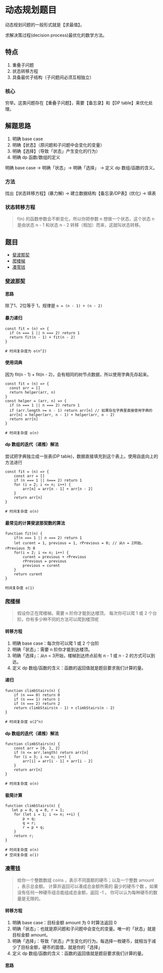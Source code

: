 # 动态规划题目
动态规划问题的一般形式就是【求最值】。

求解决策过程(decision process)最优化的数学方法。

## 特点
1. 重叠子问题
2. 状态转移方程
3. 具备最优子结构（子问题间必须互相独立）
### 核心
穷举。这类问题存在【重叠子问题】，需要【备忘录】和【DP table】来优化处理。
## 解题思路
1. 明确 base case
2. 明确【状态】（原问题和子问题中会变化的变量）
3. 明确【选择】（导致「状态」产生变化的行为）
4. 明确 dp 函数/数组的定义

明确 base case -> 明确「状态」-> 明确「选择」 -> 定义 dp 数组/函数的含义。
### 方法
找出【状态转移方程】(暴力解) -> 建立数据结构【备忘录/DP表】(优化) -> 填表
### 状态转移方程

>f(n) 的函数参数会不断变化，所以你把参数 n 想做一个状态，这个状态 n 是由状态 n - 1 和状态 n - 2 转移（相加）而来，这就叫状态转移。

## 题目
- [斐波那契](#斐波那契)
- [爬楼梯](#爬楼梯)
- [凑零钱](#凑零钱)

### [斐波那契](https://leetcode-cn.com/problems/fibonacci-number/)
#### 思路
除了1、2位等于 1，规律是 ``n = (n - 1) + (n - 2)``
#### 暴力递归
```
const fit = (n) => {
  if (n === 1 || n === 2) return 1
  return fit(n - 1) + fit(n - 2)
}

# 时间复杂度为 o(n^2)
```
#### 使用词典
因为 fit(n - 1) + fit(n - 2)，会有相同的树节点数据，所以使用字典先存起来。
```
const fit = (n) => {
  const arr = []
  return helper(arr, n)
}
const helper = (arr, n) => {
  if (n === 1 || n === 2) return 1
  if (arr.length >= n - 1) return arr[n] // 如果存在字典里直接使用字典的
  arr[n] = helper(arr, n - 1) + helper(arr, n - 2)
  return arr[n]
}

# 时间复杂度 o(n)
```

#### dp 数组的迭代（递推）解法
尝试把字典独立成一张表(DP table)，数据直接填充到这个表上。使用自底向上的方法进行
```
const fit = (n) => {
    const arr = []
    if (n === 1 || n=== 2) return 1
    for (i = 2; i <= n; i++) {
        arr[n] = arr[n - 1] + arr[n - 2]
    }
    return arr[n]
}

# 时间复杂度 o(n)
```
#### 最常见的计算斐波那契数的算法
```
function fit(n) {
    if(n === 1 || n === 2) return 1
    let curent = 1, previous = 1, rPrevious = 0; // 从n = 2开始，rPrevious 为 0
    for(i = 2; i <= n; i++) {
        curent = previous + rPrevious
        rPrevious = previous
        previous = curent
    }
    return curent
}

时间复杂度 o(1)
```

### [爬楼梯](https://leetcode-cn.com/problems/climbing-stairs/)

>假设你正在爬楼梯。需要 n 阶你才能到达楼顶。
>每次你可以爬 1 或 2 个台阶。你有多少种不同的方法可以爬到楼顶呢

#### 转移方程
1. 明确 base case：每次你可以爬 1 或 2 个台阶
2. 明确「状态」：需要 n 阶你才能到达楼顶。
3. 明确「选择」：从n = 3开始，楼梯到达终点前有 n - 1 或 n - 2 的方式可以到达。
4. 定义 dp 数组/函数的含义：函数的返回值就是题目要求我们计算的量。

#### 递归
```
function climbStairs(n) {
    if (n === 0) return 0
    if (n === 1) return 1
    if (n === 2) return 2
    return climbStairs(n - 1) + climbStairs(n - 2)
}

# 时间复杂度 o(2^n)
```
#### dp 数组的迭代（递推）解法
```
function climbStairs(n) {
    const arr = [0, 1, 2]
    if (n <= arr.length) return arr[n]
    for (i = 3; i <= n; i++) {
        arr[i] = arr[i - 1] + arr[i - 2]
    }
    return arr[n]
}

# 时间复杂度 o(n)
```
#### 极简计算
```
function climbStairs(n) {
   let p = 0, q = 0, r = 1;
    for (let i = 1; i <= n; ++i) {
        p = q;
        q = r;
        r = p + q;
    }
    return r;
}

# 时间复杂度 o(n)
# 空间复杂度 o(1)
```


### [凑零钱](https://leetcode-cn.com/problems/coin-change/)
>给你一个整数数组 coins ，表示不同面额的硬币；以及一个整数 amount ，表示总金额。
>计算并返回可以凑成总金额所需的 最少的硬币个数 。如果没有任何一种硬币组合能组成总金额，返回 -1 。
>你可以认为每种硬币的数量是无限的。

#### 转移方程
1. 明确 base case：目标金额 amount 为 0 时算法返回 0
2. 明确「状态」：也就是原问题和子问题中会变化的变量。唯一的「状态」就是目标金额 amount。
3. 明确「选择」：导致「状态」产生变化的行为。每选择一枚硬币，就相当于减少了目标金额，硬币的面值，就是你的「选择」
4. 定义 dp 数组/函数的含义：函数的返回值就是题目要求我们计算的量。

#### 思路


